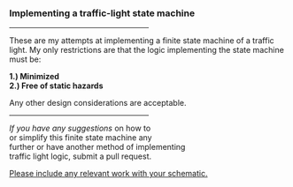 <h3>Implementing a traffic-light state machine</h3>
<hr width="50%">
<p>
	These are my attempts at implementing a finite state machine of a traffic light. 
	My only restrictions are that the logic implementing the state machine must be:
</p>
<p><b>
	1.) Minimized <br>
	2.) Free of static hazards
</b></p> 
<p>	
	Any other design considerations are acceptable.
</p>
<hr width="50%">
<p>
	<i>If you have any suggestions</i> on how to<br>
	or simplify this finite state machine any <br>
	further or have another method of implementing <br>
	traffic light logic, submit a pull request. 
</p>
<p>
	<u>Please include any relevant work with your schematic.</u> 
</p>
